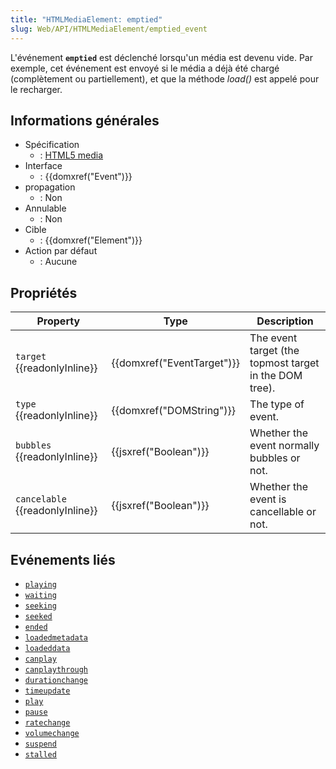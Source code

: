 ```yaml
---
title: "HTMLMediaElement: emptied"
slug: Web/API/HTMLMediaElement/emptied_event
---
```


L'événement **`emptied`** est déclenché lorsqu'un média est devenu vide. Par exemple, cet événement est envoyé si le média a déjà été chargé (complètement ou partiellement), et que la méthode _load()_ est appelé pour le recharger.

## Informations générales

- Spécification
  - : [HTML5 media](http://www.whatwg.org/specs/web-apps/current-work/multipage/the-video-element.html#event-media-emptied)
- Interface
  - : {{domxref("Event")}}
- propagation
  - : Non
- Annulable
  - : Non
- Cible
  - : {{domxref("Element")}}
- Action par défaut
  - : Aucune

## Propriétés

| Property                        | Type                       | Description                                            |
| ------------------------------- | -------------------------- | ------------------------------------------------------ |
| `target` {{readonlyInline}}     | {{domxref("EventTarget")}} | The event target (the topmost target in the DOM tree). |
| `type` {{readonlyInline}}       | {{domxref("DOMString")}}   | The type of event.                                     |
| `bubbles` {{readonlyInline}}    | {{jsxref("Boolean")}}      | Whether the event normally bubbles or not.             |
| `cancelable` {{readonlyInline}} | {{jsxref("Boolean")}}      | Whether the event is cancellable or not.               |

## Evénements liés

- [`playing`](/fr/docs/Web/API/HTMLMediaElement/playing_event)
- [`waiting`](/fr/docs/Web/API/HTMLMediaElement/waiting_event)
- [`seeking`](/fr/docs/Web/API/HTMLMediaElement/seeking_event)
- [`seeked`](/fr/docs/Web/API/HTMLMediaElement/seeked_event)
- [`ended`](/fr/docs/Web/API/HTMLMediaElement/ended_event)
- [`loadedmetadata`](/fr/docs/Web/API/HTMLMediaElement/loadedmetadata_event)
- [`loadeddata`](/fr/docs/Web/API/HTMLMediaElement/loadeddata_event)
- [`canplay`](/fr/docs/Web/API/HTMLMediaElement/canplay_event)
- [`canplaythrough`](/fr/docs/Web/API/HTMLMediaElement/canplaythrough_event)
- [`durationchange`](/fr/docs/Web/API/HTMLMediaElement/durationchange_event)
- [`timeupdate`](/fr/docs/Web/API/HTMLMediaElement/timeupdate_event)
- [`play`](/fr/docs/Web/API/HTMLMediaElement/play_event)
- [`pause`](/fr/docs/Web/API/HTMLMediaElement/pause_event)
- [`ratechange`](/fr/docs/Web/API/HTMLMediaElement/ratechange_event)
- [`volumechange`](/fr/docs/Web/API/HTMLMediaElement/volumechange_event)
- [`suspend`](/fr/docs/Web/API/HTMLMediaElement/suspend_event)
- [`stalled`](/fr/docs/Web/API/HTMLMediaElement/stalled_event)
